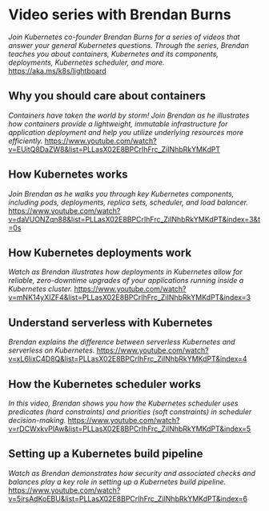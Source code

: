# Video series with Brendan Burns	
*Join Kubernetes co-founder Brendan Burns  for a series of videos that answer your general Kubernetes questions. Through the series, Brendan teaches you about containers, Kubernetes and its components, deployments, Kubernetes scheduler, and more.* 
https://aka.ms/k8s/lightboard
## Why you should care about containers
*Containers have taken the world by storm! Join Brendan as  he illustrates how containers provide a lightweight, immutable infrastructure for application deployment and help you utilize underlying resources more efficiently.*
https://www.youtube.com/watch?v=EUitQ8DaZW8&list=PLLasX02E8BPCrIhFrc_ZiINhbRkYMKdPT
## How Kubernetes works
*Join Brendan as he walks you through key Kubernetes components, including pods, deployments, replica sets, scheduler, and load balancer.*
https://www.youtube.com/watch?v=daVUONZqn88&list=PLLasX02E8BPCrIhFrc_ZiINhbRkYMKdPT&index=3&t=0s
## How Kubernetes deployments work
*Watch as Brendan illustrates how deployments in Kubernetes  allow for reliable, zero-downtime upgrades of your applications running inside a Kubernetes cluster.*
https://www.youtube.com/watch?v=mNK14yXIZF4&list=PLLasX02E8BPCrIhFrc_ZiINhbRkYMKdPT&index=3
## Understand serverless with Kubernetes
*Brendan explains the difference between serverless Kubernetes and serverless on Kubernetes.*
https://www.youtube.com/watch?v=xL6lixC4D8Q&list=PLLasX02E8BPCrIhFrc_ZiINhbRkYMKdPT&index=4
## How the Kubernetes scheduler works
*In this video, Brendan shows you how the Kubernetes scheduler uses predicates (hard constraints) and priorities (soft constraints) in scheduler decision-making.*
https://www.youtube.com/watch?v=rDCWxkvPlAw&list=PLLasX02E8BPCrIhFrc_ZiINhbRkYMKdPT&index=5
## Setting up a Kubernetes build pipeline
*Watch as Brendan demonstrates how security and associated checks and balances play a key role in setting up a Kubernetes build pipeline.*
https://www.youtube.com/watch?v=5irsAdKoEBU&list=PLLasX02E8BPCrIhFrc_ZiINhbRkYMKdPT&index=6